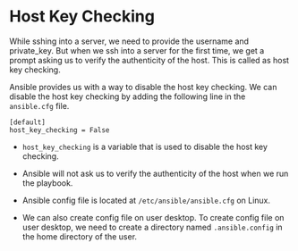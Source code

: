 # Host Key Checking 
While sshing into a server, we need to provide the username and private_key. But when we ssh into a server for the first time, we get a prompt asking us to verify the authenticity of the host. This is called as host key checking.

Ansible provides us with a way to disable the host key checking. We can disable the host key checking by adding the following line in the `ansible.cfg` file.

```
[default]
host_key_checking = False
```

* `host_key_checking` is a variable that is used to disable the host key checking.

* Ansible will not ask us to verify the authenticity of the host when we run the playbook.

* Ansible config file is located at `/etc/ansible/ansible.cfg` on Linux.

* We can also create config file on user desktop. To create config file on user desktop, we need to create a directory named `.ansible.config` in the home directory of the user.